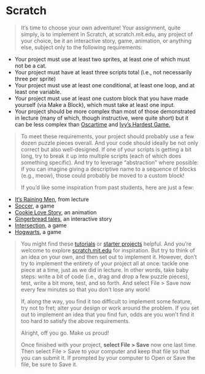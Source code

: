# Scratch

> It’s time to choose your own adventure! Your assignment, quite simply, is to implement in Scratch, at scratch.mit.edu, any project of your choice, be it an interactive story, game, animation, or anything else, subject only to the following requirements:
>
* Your project must use at least two sprites, at least one of which must not be a cat.
* Your project must have at least three scripts total (i.e., not necessarily three per sprite)
* Your project must use at least one conditional, at least one loop, and at least one variable.
* Your project must use at least one custom block that you have made yourself (via Make a Block), which must take at least one input.
* Your project should be more complex than most of those demonstrated in lecture (many of which, though instructive, were quite short) but it can be less complex than [Oscartime](https://scratch.mit.edu/projects/277537196) and [Ivy’s Hardest Game.](https://scratch.mit.edu/projects/326129433)

> To meet these requirements, your project should probably use a few dozen puzzle pieces overall. And your code should ideally be not only correct but also well-designed. If one of your scripts is getting a bit long, try to break it up into multiple scripts (each of which does something specific). And try to leverage “abstraction” where possible: if you can imagine giving a descriptive name to a sequence of blocks (e.g., meow), those could probably be moved to a custom block!
>
> If you’d like some inspiration from past students, here are just a few:

* [It’s Raining Men](https://scratch.mit.edu/projects/37412/), from lecture
* [Soccer](https://scratch.mit.edu/projects/37413/), a game
* [Cookie Love Story](https://scratch.mit.edu/projects/26329196/), an animation
* [Gingerbread tales](https://scratch.mit.edu/projects/277536784/), an interactive story
* [Intersection](https://scratch.mit.edu/projects/75390754/), a game
* [Hogwarts](https://scratch.mit.edu/projects/422258685), a game

> You might find these [tutorials](https://scratch.mit.edu/projects/editor/?tutorial=all) or [starter projects](https://scratch.mit.edu/starter-projects) helpful. And you’re welcome to explore [scratch.mit.edu](https://scratch.mit.edu/explore/projects/all) for inspiration. But try to think of an idea on your own, and then set out to implement it. However, don’t try to implement the entirety of your project all at once: tackle one piece at a time, just as we did in lecture. In other words, take baby steps: write a bit of code (i.e., drag and drop a few puzzle pieces), test, write a bit more, test, and so forth. And select File > Save now every few minutes so that you don’t lose any work!
>
>If, along the way, you find it too difficult to implement some feature, try not to fret; alter your design or work around the problem. If you set out to implement an idea that you find fun, odds are you won’t find it too hard to satisfy the above requirements.
>
> Alright, off you go. Make us proud!
>
>Once finished with your project, **select File > Save** now one last time. Then select File > Save to your computer and keep that file so that you can submit it. If prompted by your computer to Open or Save the file, be sure to Save it.
